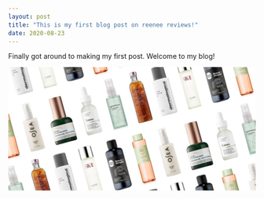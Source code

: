 ```yaml
---
layout: post
title: "This is my first blog post on reenee reviews!"
date: 2020-08-23
---
```


Finally got around to making my first post. Welcome to my blog!

![skincarestuff](/assets/skincarestuff.jpg)
